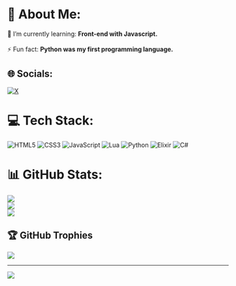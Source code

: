 # 💫 About Me:
🌱 I’m currently learning: **Front-end with Javascript.**<br><br>⚡ Fun fact: **Python was my first programming language.**


## 🌐 Socials:
[![X](https://img.shields.io/badge/X-black.svg?logo=X&logoColor=white)](https://x.com/0xarch_) 

# 💻 Tech Stack:
![HTML5](https://img.shields.io/badge/html5-%23E34F26.svg?style=for-the-badge&logo=html5&logoColor=white) ![CSS3](https://img.shields.io/badge/css3-%231572B6.svg?style=for-the-badge&logo=css3&logoColor=white) ![JavaScript](https://img.shields.io/badge/javascript-%23323330.svg?style=for-the-badge&logo=javascript&logoColor=%23F7DF1E) ![Lua](https://img.shields.io/badge/lua-%232C2D72.svg?style=for-the-badge&logo=lua&logoColor=white) ![Python](https://img.shields.io/badge/python-3670A0?style=for-the-badge&logo=python&logoColor=ffdd54) ![Elixir](https://img.shields.io/badge/elixir-%234B275F.svg?style=for-the-badge&logo=elixir&logoColor=white) ![C#](https://img.shields.io/badge/c%23-%23239120.svg?style=for-the-badge&logo=csharp&logoColor=white)
# 📊 GitHub Stats:
![](https://github-readme-stats.vercel.app/api?username=aarthurdev&theme=tokyonight&hide_border=false&include_all_commits=false&count_private=false)<br/>
![](https://github-readme-streak-stats.herokuapp.com/?user=aarthurdev&theme=tokyonight&hide_border=false)<br/>
![](https://github-readme-stats.vercel.app/api/top-langs/?username=aarthurdev&theme=tokyonight&hide_border=false&include_all_commits=false&count_private=false&layout=compact)

## 🏆 GitHub Trophies
![](https://github-profile-trophy.vercel.app/?username=aarthurdev&theme=tokyonight&no-frame=false&no-bg=true&margin-w=4)

---
[![](https://visitcount.itsvg.in/api?id=aarthurdev&icon=4&color=0)](https://visitcount.itsvg.in)

<!-- Proudly created with GPRM ( https://gprm.itsvg.in ) -->
